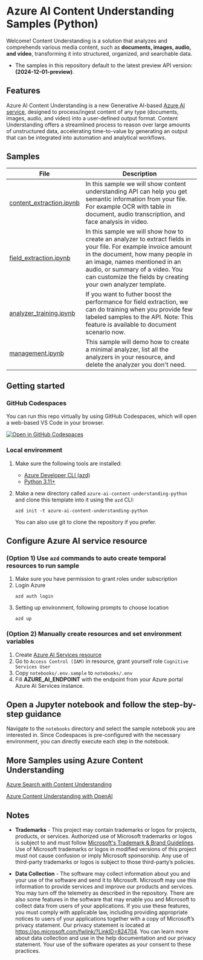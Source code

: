 # Azure AI Content Understanding Samples (Python)

Welcome! Content Understanding is a solution that analyzes and comprehends various media content, such as **documents, images, audio, and video**, transforming it into structured, organized, and searchable data.

- The samples in this repository default to the latest preview API version: **(2024-12-01-preview)**.

## Features

Azure AI Content Understanding is a new Generative AI-based [Azure AI service](https://learn.microsoft.com/en-us/azure/ai-services/content-understanding/overview), designed to process/ingest content of any type (documents, images, audio, and video) into a user-defined output format. Content Understanding offers a streamlined process to reason over large amounts of unstructured data, accelerating time-to-value by generating an output that can be integrated into automation and analytical workflows.

## Samples

| File | Description |
| --- | --- |
| [content_extraction.ipynb](notebooks/content_extraction.ipynb) | In this sample we will show content understanding API can help you get semantic information from your file. For example OCR with table in document, audio transcription, and face analysis in video. |
| [field_extraction.ipynb](notebooks/field_extraction.ipynb) | In this sample we will show how to create an analyzer to extract fields in your file. For example invoice amount in the document, how many people in an image, names mentioned in an audio, or summary of a video. You can customize the fields by creating your own analyzer template.  |
| [analyzer_training.ipynb](notebooks/analyzer_training.ipynb) | If you want to futher boost the performance for field extraction, we can do training when you provide few labeled samples to the API. Note: This feature is available to document scenario now. |
| [management.ipynb](notebooks/management.ipynb) | This sample will demo how to create a minimal analyzer, list all the analyzers in your resource, and delete the analyzer you don't need. |


## Getting started
### GitHub Codespaces
You can run this repo virtually by using GitHub Codespaces, which will open a web-based VS Code in your browser.

[![Open in GitHub Codespaces](https://github.com/codespaces/badge.svg)](https://github.com/codespaces/new?skip_quickstart=true&machine=basicLinux32gb&repo=899687170&ref=main&geo=UsEast&devcontainer_path=.devcontainer%2Fdevcontainer.json)

### Local environment
1. Make sure the following tools are installed:

    * [Azure Developer CLI (azd)](https://aka.ms/install-azd)
    * [Python 3.11+](https://www.python.org/downloads/)

2. Make a new directory called `azure-ai-content-understanding-python` and clone this template into it using the `azd` CLI:

    ```shell
    azd init -t azure-ai-content-understanding-python
    ```

    You can also use git to clone the repository if you prefer.

## Configure Azure AI service resource
### (Option 1) Use `azd` commands to auto create temporal resources to run sample
1. Make sure you have permission to grant roles under subscription
1. Login Azure
    ```shell
    azd auth login
    ```
1. Setting up environment, following prompts to choose location
    ```shell
    azd up
    ```


### (Option 2) Manually create resources and set environment variables
1. Create [Azure AI Services resource](docs/create_azure_ai_service.md)
1. Go to `Access Control (IAM)` in resource, grant yourself role `Cognitive Services User`
1. Copy `notebooks/.env.sample` to `notebooks/.env`
1. Fill **AZURE_AI_ENDPOINT** with the endpoint from your Azure portal Azure AI Services instance.

## Open a Jupyter notebook and follow the step-by-step guidance

Navigate to the `notebooks` directory and select the sample notebook you are interested in. Since Codespaces is pre-configured with the necessary environment, you can directly execute each step in the notebook.

## More Samples using Azure Content Understanding
[Azure Search with Content Understanding](https://github.com/Azure-Samples/azure-ai-search-with-content-understanding-python)

[Azure Content Understanding with OpenAI](https://github.com/Azure-Samples/azure-ai-content-understanding-with-azure-openai-python)

## Notes

* **Trademarks** - This project may contain trademarks or logos for projects, products, or services. Authorized use of Microsoft trademarks or logos is subject to and must follow [Microsoft's Trademark & Brand Guidelines](https://www.microsoft.com/en-us/legal/intellectualproperty/trademarks/usage/general). Use of Microsoft trademarks or logos in modified versions of this project must not cause confusion or imply Microsoft sponsorship. Any use of third-party trademarks or logos is subject to those third-party’s policies.

* **Data Collection** - The software may collect information about you and your use of the software and send it to Microsoft. Microsoft may use this information to provide services and improve our products and services. You may turn off the telemetry as described in the repository. There are also some features in the software that may enable you and Microsoft to collect data from users of your applications. If you use these features, you must comply with applicable law, including providing appropriate notices to users of your applications together with a copy of Microsoft’s privacy statement. Our privacy statement is located at https://go.microsoft.com/fwlink/?LinkID=824704. You can learn more about data collection and use in the help documentation and our privacy statement. Your use of the software operates as your consent to these practices.
